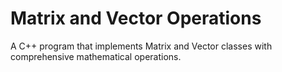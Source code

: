 # Matrix and Vector Operations
A C++ program that implements Matrix and Vector classes with comprehensive mathematical operations.
